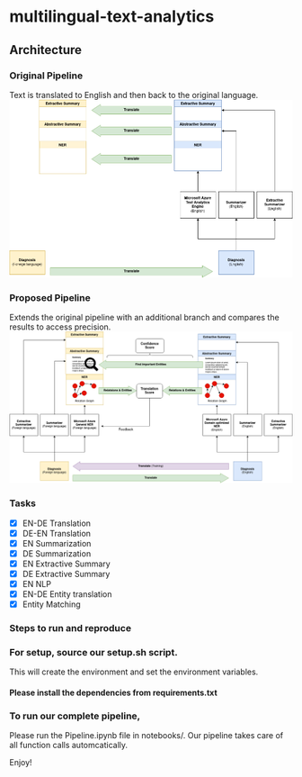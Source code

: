 # multilingual-text-analytics

## Architecture
### Original Pipeline
Text is translated to English and then back to the original language.
![alt text](img/Datathon_pipeline_original.png)

### Proposed Pipeline
Extends the original pipeline with an additional branch and compares the results to access precision.
![alt text](img/Datathon_pipeline_new.png)

### Tasks
- [x] EN-DE Translation
- [x] DE-EN Translation
- [x] EN Summarization
- [x] DE Summarization
- [x] EN Extractive Summary
- [x] DE Extractive Summary
- [x] EN NLP
- [x] EN-DE Entity translation
- [x] Entity Matching

### Steps to run and reproduce

### For setup, source our setup.sh script. 
This will create the environment and set the environment variables.

#### Please install the dependencies from requirements.txt

### To run our complete pipeline, 
Please run the Pipeline.ipynb file in notebooks/. Our pipeline takes care of all function calls automcatically.

Enjoy!

